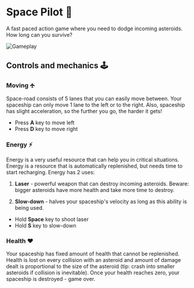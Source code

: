 # Space Pilot 🚀
A fast paced action game where you need to dodge incoming asteroids. How long can you survive?

![Gameplay](/Documentation/SpacePilot.gif)

## Controls and mechanics 🕹️
### Moving 🛧
Space-road consists of 5 lanes that you can easily move between. Your spaceship can only move 1 lane to the left or to the right. Also, spaceship has slight acceleration, so the further you go, the harder it gets!
* Press **A** key to move left
* Press **D** key to move right

### Energy ⚡
Energy is a very useful resource that can help you in critical situations. Energy is a resource that is automatically replenished, but needs time to start recharging. Energy has 2 uses:

1. **Laser** - powerful weapon that can destroy incoming asteroids. Beware: bigger asteroids have more health and take more time to destroy.

2. **Slow-down** - halves your spaceship's velocity as long as this ability is being used.

* Hold **Space** key to shoot laser
* Hold **S** key to slow-down

### Health ❤️
Your spaceship has fixed amount of health that cannot be replenished. Health is lost on every collision with an asteroid and amount of damage dealt is proportional to the size of the asteroid (tip: crash into smaller asteroids if collision is inevitable).
Once your health reaches zero, your spaceship is destroyed - game over.

